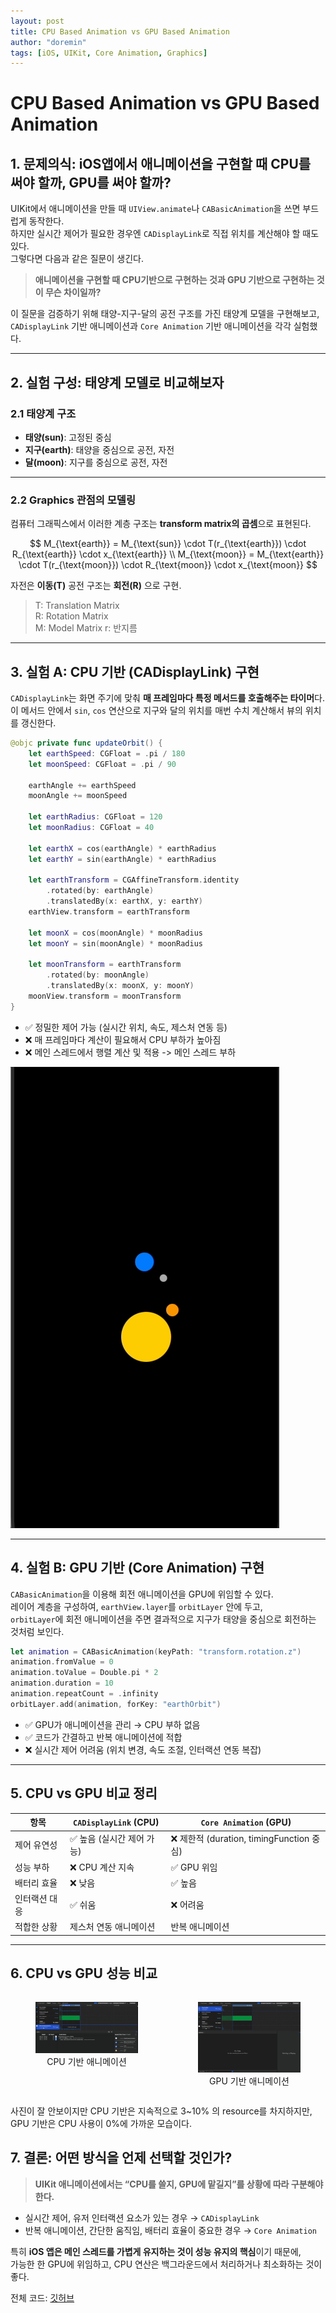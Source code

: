```yaml
---
layout: post
title: CPU Based Animation vs GPU Based Animation
author: "doremin"
tags: [iOS, UIKit, Core Animation, Graphics]
---
```


# CPU Based Animation vs GPU Based Animation

## 1. 문제의식: iOS앱에서 애니메이션을 구현할 때 CPU를 써야 할까, GPU를 써야 할까?

UIKit에서 애니메이션을 만들 때 `UIView.animate`나 `CABasicAnimation`을 쓰면 부드럽게 동작한다.  
하지만 실시간 제어가 필요한 경우엔 `CADisplayLink`로 직접 위치를 계산해야 할 때도 있다.  
그렇다면 다음과 같은 질문이 생긴다.

> **애니메이션을 구현할 때 CPU기반으로 구현하는 것과 GPU 기반으로 구현하는 것이 무슨 차이일까?**

이 질문을 검증하기 위해 태양-지구-달의 공전 구조를 가진 태양계 모델을 구현해보고,  
`CADisplayLink` 기반 애니메이션과 `Core Animation` 기반 애니메이션을 각각 실험했다.

---

## 2. 실험 구성: 태양계 모델로 비교해보자

### 2.1 태양계 구조

- **태양(sun)**: 고정된 중심  
- **지구(earth)**: 태양을 중심으로 공전, 자전  
- **달(moon)**: 지구를 중심으로 공전, 자전  

---

### 2.2 Graphics 관점의 모델링

컴퓨터 그래픽스에서 이러한 계층 구조는 **transform matrix의 곱셈**으로 표현된다.

<div>

$$
M_{\text{earth}} = M_{\text{sun}} \cdot T(r_{\text{earth}}) \cdot R_{\text{earth}} \cdot x_{\text{earth}} \\
M_{\text{moon}} = M_{\text{earth}} \cdot T(r_{\text{moon}}) \cdot R_{\text{moon}} \cdot x_{\text{moon}}
$$

</div>


자전은 **이동(T)** 공전 구조는 **회전(R)** 으로 구현.

> T: Translation Matrix  
> R: Rotation Matrix  
> M: Model Matrix
> r: 반지름

---

## 3. 실험 A: CPU 기반 (CADisplayLink) 구현

`CADisplayLink`는 화면 주기에 맞춰 **매 프레임마다 특정 메서드를 호출해주는 타이머**다.  
이 메서드 안에서 `sin`, `cos` 연산으로 지구와 달의 위치를 매번 수치 계산해서 뷰의 위치를 갱신한다.

```swift
@objc private func updateOrbit() {
    let earthSpeed: CGFloat = .pi / 180
    let moonSpeed: CGFloat = .pi / 90

    earthAngle += earthSpeed
    moonAngle += moonSpeed

    let earthRadius: CGFloat = 120
    let moonRadius: CGFloat = 40

    let earthX = cos(earthAngle) * earthRadius
    let earthY = sin(earthAngle) * earthRadius

    let earthTransform = CGAffineTransform.identity
        .rotated(by: earthAngle)
        .translatedBy(x: earthX, y: earthY)
    earthView.transform = earthTransform

    let moonX = cos(moonAngle) * moonRadius
    let moonY = sin(moonAngle) * moonRadius

    let moonTransform = earthTransform
        .rotated(by: moonAngle)
        .translatedBy(x: moonX, y: moonY)
    moonView.transform = moonTransform
}
```

- ✅ 정밀한 제어 가능 (실시간 위치, 속도, 제스처 연동 등)  
- ❌ 매 프레임마다 계산이 필요해서 CPU 부하가 높아짐  
- ❌ 메인 스레드에서 행렬 계산 및 적용 -> 메인 스레드 부하

![UIKit](/assets/images/2025-06-19/orbit.gif)

---

## 4. 실험 B: GPU 기반 (Core Animation) 구현

`CABasicAnimation`을 이용해 회전 애니메이션을 GPU에 위임할 수 있다.  
레이어 계층을 구성하여, `earthView.layer`를 `orbitLayer` 안에 두고,  
`orbitLayer`에 회전 애니메이션을 주면 결과적으로 지구가 태양을 중심으로 회전하는 것처럼 보인다.

```swift
let animation = CABasicAnimation(keyPath: "transform.rotation.z")
animation.fromValue = 0
animation.toValue = Double.pi * 2
animation.duration = 10
animation.repeatCount = .infinity
orbitLayer.add(animation, forKey: "earthOrbit")
```

- ✅ GPU가 애니메이션을 관리 → CPU 부하 없음
- ✅ 코드가 간결하고 반복 애니메이션에 적합  
- ❌ 실시간 제어 어려움 (위치 변경, 속도 조절, 인터랙션 연동 복잡)  

---

## 5. CPU vs GPU 비교 정리

| 항목 | `CADisplayLink` (CPU) | `Core Animation` (GPU) |
|------|------------------------|--------------------------|
| 제어 유연성 | ✅ 높음 (실시간 제어 가능) | ❌ 제한적 (duration, timingFunction 중심) |
| 성능 부하 | ❌ CPU 계산 지속 | ✅ GPU 위임 |
| 배터리 효율 | ❌ 낮음 | ✅ 높음 |
| 인터랙션 대응 | ✅ 쉬움 | ❌ 어려움 |
| 적합한 상황 | 제스처 연동 애니메이션 | 반복 애니메이션 |

---

## 6. CPU vs GPU 성능 비교
<div style="display: flex; gap: 16px;">
  <figure style="text-align: center;">
    <img src="/assets/images/2025-06-19/profiler_cpu.png" width="100%" />
    <figcaption>CPU 기반 애니메이션</figcaption>
  </figure>
  <figure style="text-align: center;">
    <img src="/assets/images/2025-06-19/profiler_gpu.png" width="100%" />
    <figcaption>GPU 기반 애니메이션</figcaption>
  </figure>
</div>

사진이 잘 안보이지만 CPU 기반은 지속적으로 3~10% 의 resource를 차지하지만, GPU 기반은 CPU 사용이 0%에 가까운 모습이다.

## 7. 결론: 어떤 방식을 언제 선택할 것인가?

> **UIKit 애니메이션에서는 “CPU를 쓸지, GPU에 맡길지”를 상황에 따라 구분해야 한다.**

- 실시간 제어, 유저 인터랙션 요소가 있는 경우 → `CADisplayLink`  
- 반복 애니메이션, 간단한 움직임, 배터리 효율이 중요한 경우 → `Core Animation`  

특히 **iOS 앱은 메인 스레드를 가볍게 유지하는 것이 성능 유지의 핵심**이기 때문에,  
가능한 한 GPU에 위임하고, CPU 연산은 백그라운드에서 처리하거나 최소화하는 것이 좋다.

전체 코드: [깃허브](https://github.com/doremin/SolarSystemAnimation)
